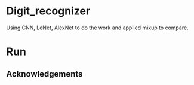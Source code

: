# Digit_recognizer
Using CNN, LeNet, AlexNet to do the work and applied mixup to compare.
# Run
## Acknowledgements
